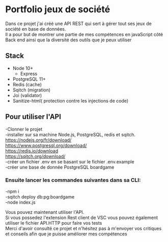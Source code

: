 # Portfolio jeux de société
Dans ce projet j'ai créé une API REST qui sert à gérer tout ses jeux de société en base de données.  
Il a pour but de montrer une partie de mes compétences en javaScript côté Back end ainsi que la diversité des outils que je peux utiliser

## Stack

- Node 10+
  - Express
- PostgreSQL 11+
- Redis (cache)
- Sqitch (migration)
- Joi (validator)
- Sanitize-html( protection contre les injections de code)

## Pour utiliser l'API
 -Clonner le projet  
 -installer sur sa machine Node.js, PostgreSQL, redis et sqitch.  
 https://nodejs.org/fr/download/  
 https://www.postgresql.org/download/  
 https://redis.io/download  
 https://sqitch.org/download/      
 -créer un fichier .env en se basant sur le fichier .env.example  
 -créer une base de donnée PostgreSQL boardgame
   
 ### Ensuite lancer les commandes suivantes dans sa CLI:  
 -npm i  
 -sqitch deploy db:pg:boardgame  
 -node index.js
 
 Vous pouvez maintenant utiliser l'API.  
 Si vous possedez l'extension Rest client de VSC  vous pouvez également utiliser le fichier API.HTTP pour faire vos tests  
 Merci d'avoir consulté ce projet et n'hésitez pas à m'envoyer vos critiques et conseils afin que je puisse améliorer mes compétences
 
